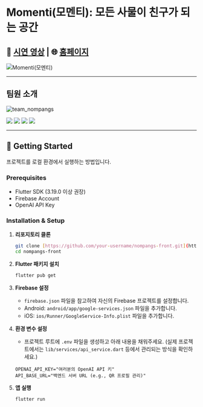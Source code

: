 # Momenti(모멘티): 모든 사물이 친구가 되는 공간

## 🎥 [시연 영상](https://youtu.be/1reVGoPDxw4?feature=shared) | 🌐 [홈페이지](https://momenti.netlify.app/)

![Momenti(모멘티)](https://github.com/user-attachments/assets/516e44af-6893-4839-9f69-53ebdb936c5b)

---

<h2 class="code-line" data-line-start=0 data-line-end=1 ><a id="__0"></a>팀원 소개</h2>

![team_nompangs](https://github.com/user-attachments/assets/fae9e303-419f-4598-ad7f-34a798bccc55)

<a href="https://github.com/blueberrycrumble"><img src="https://img.shields.io/badge/이혜승-181717?style=for-the-badge&logo=github&logoColor=white"/></a>
<a href="https://github.com/Jsgithubchannel"><img src="https://img.shields.io/badge/홍지수-181717?style=for-the-badge&logo=github&logoColor=white"/></a>
<a href="https://github.com/HWKKK"><img src="https://img.shields.io/badge/김해원-181717?style=for-the-badge&logo=github&logoColor=white"/></a>
<a href="https://github.com/haepada"><img src="https://img.shields.io/badge/전승아-181717?style=for-the-badge&logo=github&logoColor=white"/></a>

---

## 🚀 Getting Started

프로젝트를 로컬 환경에서 실행하는 방법입니다.

### **Prerequisites**

- Flutter SDK (3.19.0 이상 권장)
- Firebase Account
- OpenAI API Key

### **Installation & Setup**

1.  **리포지토리 클론**
    ```bash
    git clone [https://github.com/your-username/nompangs-front.git](https://github.com/your-username/nompangs-front.git)
    cd nompangs-front
    ```

2.  **Flutter 패키지 설치**
    ```bash
    flutter pub get
    ```

3.  **Firebase 설정**
    - `firebase.json` 파일을 참고하여 자신의 Firebase 프로젝트를 설정합니다.
    - Android: `android/app/google-services.json` 파일을 추가합니다.
    - iOS: `ios/Runner/GoogleService-Info.plist` 파일을 추가합니다.

4.  **환경 변수 설정**
    - 프로젝트 루트에 `.env` 파일을 생성하고 아래 내용을 채워주세요. (실제 프로젝트에서는 `lib/services/api_service.dart` 등에서 관리되는 방식을 확인하세요.)
    ```
    OPENAI_API_KEY="여러분의 OpenAI API 키"
    API_BASE_URL="백엔드 서버 URL (e.g., QR 프로필 관리)"
    ```

5.  **앱 실행**
    ```bash
    flutter run
    ```
